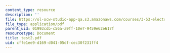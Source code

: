 ```yaml
---
content_type: resource
description: ''
file: https://ol-ocw-studio-app-qa.s3.amazonaws.com/courses/3-53-electrochemical-processing-of-materials-spring-2001/cffe1ee9d169d04105dfcec30f231ff4_test2.pdf
file_type: application/pdf
parent_uid: 01993cdb-c56a-a9ff-10e7-9459e62e617f
resourcetype: Document
title: test2.pdf
uid: cffe1ee9-d169-d041-05df-cec30f231ff4
---
```

